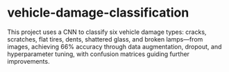 # vehicle-damage-classification
This project uses a CNN to classify six vehicle damage types: cracks, scratches, flat tires, dents, shattered glass, and broken lamps—from images, achieving 66% accuracy through data augmentation, dropout, and hyperparameter tuning, with confusion matrices guiding further improvements.
